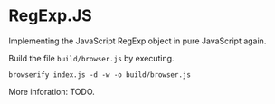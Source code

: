 RegExp.JS
=========

Implementing the JavaScript RegExp object in pure JavaScript again.

Build the file `build/browser.js` by executing.

```
browserify index.js -d -w -o build/browser.js
```

More inforation: TODO.